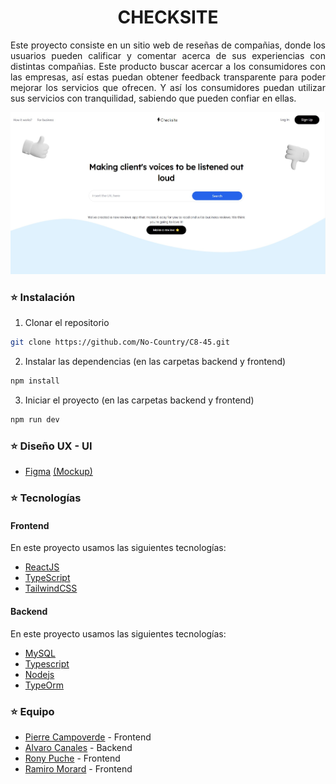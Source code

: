 <h1 align="center">CHECKSITE</h1>

<p align="justify">
  Este proyecto consiste en un sitio web de reseñas de compañias, donde los usuarios pueden calificar y comentar acerca de sus experiencias con distintas compañias. Este producto buscar acercar a los consumidores con las empresas, así estas puedan obtener feedback transparente para poder mejorar los servicios que ofrecen. Y así los consumidores puedan utilizar sus servicios con tranquilidad, sabiendo que pueden confiar en ellas.
</p>
<img src="./frontend/src/assets/Portada.jpg"/>

<h3> ⭐ Instalación</h3>

1. Clonar el repositorio
```sh
git clone https://github.com/No-Country/C8-45.git
```
2. Instalar las dependencias (en las carpetas backend y frontend)
```sh
npm install
```
3. Iniciar el proyecto (en las carpetas backend y frontend)
```sh
npm run dev
```
<h3> ⭐ Diseño UX - UI</h3>

- [Figma](https://www.figma.com/) [(Mockup)](https://www.figma.com/file/t4e9ldiztz1Ue6ideFkBTI/Reviews-App?node-id=0%3A1&t=Fr83rL2tTha6ptLC-1)


<h3> ⭐ Tecnologías</h3>

<h4>Frontend</h4>

En este proyecto usamos las siguientes tecnologías:

- [ReactJS](https://es.reactjs.org/)
- [TypeScript](https://www.typescriptlang.org/)
- [TailwindCSS](https://tailwindcss.com/)

<h4>Backend</h4>

En este proyecto usamos las siguientes tecnologías:

- [MySQL](https://www.mysql.com/) 
- [Typescript](https://www.typescriptlang.org/)
- [Nodejs](https://nodejs.org/en/)
- [TypeOrm](https://typeorm.io/)

<h3> ⭐ Equipo</h3>

- [Pierre Campoverde](https://github.com/pierre-campoverde) - Frontend
- [Alvaro Canales](https://github.com/Alvaro1599) - Backend
- [Rony Puche](https://www.linkedin.com/in/rony-puche-a80275234/) - Frontend
- [Ramiro Morard](https://github.com/MorardRamiro) - Frontend
